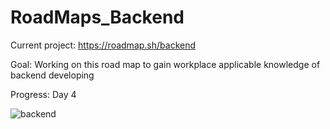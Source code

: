 # RoadMaps_Backend

Current project: https://roadmap.sh/backend

Goal: Working on this road map to gain workplace applicable knowledge of backend developing

Progress: Day 4

![backend](https://user-images.githubusercontent.com/33307642/113805809-6c7ee280-971e-11eb-980f-f9002ec53288.png)

